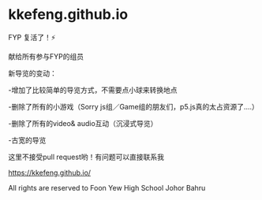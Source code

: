 # kkefeng.github.io

FYP 复活了！⚡

献给所有参与FYP的组员

新导览的变动：

-增加了比较简单的导览方式，不需要点小球来转换地点

-删除了所有的小游戏（Sorry js组／Game组的朋友们，p5.js真的太占资源了....）

-删除了所有的video& audio互动（沉浸式导览）

-古宽的导览

这里不接受pull request哟！有问题可以直接联系我


https://kkefeng.github.io/


All rights are reserved to Foon Yew High School Johor Bahru
